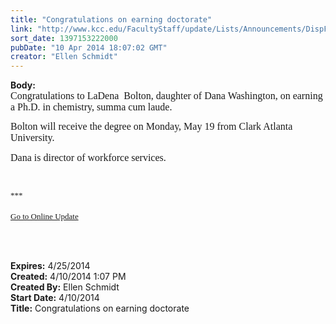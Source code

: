 ```yaml
---
title: "Congratulations on earning doctorate"
link: "http://www.kcc.edu/FacultyStaff/update/Lists/Announcements/DispForm.aspx?ID=1465"
sort_date: 1397153222000
pubDate: "10 Apr 2014 18:07:02 GMT"
creator: "Ellen Schmidt"
---
```


<div><b>Body:</b> <div class="ExternalClass2D3DE92C93EE4991B0B02B466FDAA8F8"><div>
<p style="margin:0in 0in 10pt" class="MsoNormal"><font size="3"><font face="Calibri">Congratulations to LaDena  Bolton, daughter of Dana Washington, on earning a Ph.D. in chemistry, summa cum laude. </font></font></p>
<p style="margin:0in 0in 10pt" class="MsoNormal"><font size="3"><font face="Calibri">Bolton will receive the degree on Monday, May 19 from Clark Atlanta University. </font></font></p>
<p style="margin:0in 0in 10pt" class="MsoNormal"><font size="3"><font face="Calibri">Dana is director of workforce services.<br /></font></font></p>
<p style="margin:0in 0in 10pt" class="MsoNormal"><font size="3"><font face="Calibri"></font></font> </p><font size="3"><font face="Calibri">
<div></div>
<div></div>
<div></div>
<div>
<div></div>
<div>
<div>
<div><font size="2">***</font></div>
<div><font size="2"></font> </div>
<div><font size="2"></font></div>
<div><font size="2"></font></div>
<div><font size="2"></font></div>
<div><font size="2"></font></div>
<div><font size="2"></font></div>
<div><font size="2"></font></div>
<div><font size="2"></font></div>
<div><font size="2"></font></div>
<div><font size="2"></font></div>
<div><font size="2"></font></div>
<div><font size="2"></font></div>
<div><a href="/FacultyStaff/update/Pages/dailyupdate.aspx"><font size="2">Go to Online Update</font></a></div>
<div></div></div></div></div></font></font>
<p style="margin:0in 0in 10pt" class="MsoNormal"><font size="3"><font face="Calibri"></font></font> </p><font size="3"><font face="Calibri"></font></font></div>
<div><font size="3"><font face="Calibri">
<p style="margin:0in 0in 10pt" class="MsoNormal"><br /></p></font></font></div></div></div>
<div><b>Expires:</b> 4/25/2014</div>
<div><b>Created:</b> 4/10/2014 1:07 PM</div>
<div><b>Created By:</b> Ellen Schmidt</div>
<div><b>Start Date:</b> 4/10/2014</div>
<div><b>Title:</b> Congratulations on earning doctorate</div>
